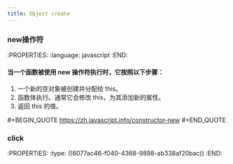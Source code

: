 ```yaml
---
title: Object create
---
```


### new操作符
:PROPERTIES:
:language: javascript
:END:
#### 当一个函数被使用 new 操作符执行时，它按照以下步骤：
1. 一个新的空对象被创建并分配给 this。
2. 函数体执行。通常它会修改 this，为其添加新的属性。
3. 返回 this 的值。

#+BEGIN_QUOTE
https://zh.javascript.info/constructor-new
#+END_QUOTE
### click
:PROPERTIES:
:type: ((6077ac46-f040-4368-9898-ab338af20bac))
:END: